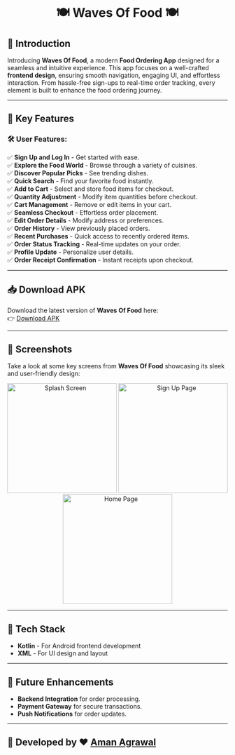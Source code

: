 # <p align="center">🍽️ Waves Of Food 🍽️</p>

## 📖 Introduction  
Introducing **Waves Of Food**, a modern **Food Ordering App** designed for a seamless and intuitive experience. This app focuses on a well-crafted **frontend design**, ensuring smooth navigation, engaging UI, and effortless interaction. From hassle-free sign-ups to real-time order tracking, every element is built to enhance the food ordering journey.

---

## 🌟 Key Features  

### 🛠 User Features:  
✅ **Sign Up and Log In** - Get started with ease.  
✅ **Explore the Food World** - Browse through a variety of cuisines.  
✅ **Discover Popular Picks** - See trending dishes.  
✅ **Quick Search** - Find your favorite food instantly.  
✅ **Add to Cart** - Select and store food items for checkout.  
✅ **Quantity Adjustment** - Modify item quantities before checkout.  
✅ **Cart Management** - Remove or edit items in your cart.  
✅ **Seamless Checkout** - Effortless order placement.  
✅ **Edit Order Details** - Modify address or preferences.  
✅ **Order History** - View previously placed orders.  
✅ **Recent Purchases** - Quick access to recently ordered items.  
✅ **Order Status Tracking** - Real-time updates on your order.  
✅ **Profile Update** - Personalize user details.  
✅ **Order Receipt Confirmation** - Instant receipts upon checkout.  

---

## 📥 Download APK  
Download the latest version of **Waves Of Food** here:  
👉 [Download APK](https://github.com/Aman-Agrawal-22/Waves-of-Food/releases/download/v1.0.0/WavesOfFood.apk)  

---

## 📸 Screenshots  
Take a look at some key screens from **Waves Of Food** showcasing its sleek and user-friendly design:  
<p align="center">
  <img src="https://github.com/user-attachments/assets/8464ea23-f48c-4ba6-814a-299ff18960c7" width="250" alt="Splash Screen"/>
  <img src="https://github.com/user-attachments/assets/eeae513d-c445-48b5-a719-35c428775b9a" width="250" alt="Sign Up Page"/>
  <img src="https://github.com/user-attachments/assets/496a464a-49dd-48b6-8557-c28f1c40f922" width="250" alt="Home Page"/>
</p>

---

## 🎨 Tech Stack  
- **Kotlin** - For Android frontend development  
- **XML** - For UI design and layout   

---

## 📌 Future Enhancements  
- **Backend Integration** for order processing.  
- **Payment Gateway** for secure transactions.  
- **Push Notifications** for order updates.  

---

## 🔗 Developed by ❤️ [Aman Agrawal](https://github.com/Aman-Agrawal-22)  
